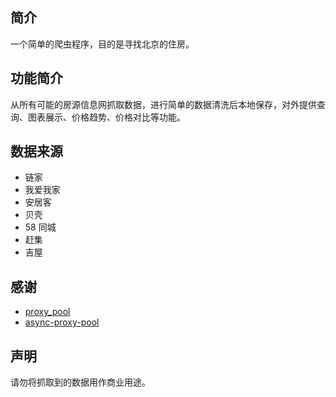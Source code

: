 ## 简介
一个简单的爬虫程序，目的是寻找北京的住房。

## 功能简介
从所有可能的房源信息网抓取数据，进行简单的数据清洗后本地保存，对外提供查询、图表展示、价格趋势、价格对比等功能。

## 数据来源
- 链家
- 我爱我家
- 安居客
- 贝壳
- 58 同城
- 赶集
- 吉屋

## 感谢
- [proxy_pool](https://github.com/jhao104/proxy_pool)
- [async-proxy-pool](https://github.com/chenjiandongx/async-proxy-pool)

## 声明
请勿将抓取到的数据用作商业用途。